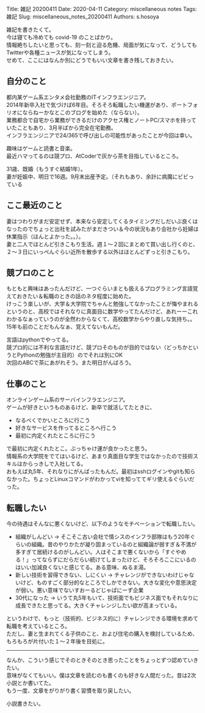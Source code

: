 Title: 雑記 20200411
Date: 2020-04-11
Category: miscellaneous notes 
Tags: 雑記
Slug: miscellaneous_notes_20200411
Authors: s.hosoya

雑記を書きたくて。  
今は寝ても冷めても covid-19 のことばかり。  
情報絶ちしたいと思っても、刻一刻と迫る危機、局面が気になって、どうしてもTwitterや各種ニュースが気になってしまう。  
せめて、ここにはなんか別にどうでもいい文章を書き残しておきたい。


## 自分のこと

都内某ゲーム系エンタメ会社勤務のITインフラエンジニア。  
2014年新卒入社で気づけば6年目。そろそろ転職したい機運があり、ポートフォリオにならねーかなとこのブログを始めた（ならない）。  
業務都合で自宅から業務ができるだけのアクセス権とノートPC/スマホを持っていたこともあり、3月半ばから完全在宅勤務。  
インフラエンジニアで24/365で呼び出しの可能性があったことが今回は幸い。  

趣味はゲームと読書と音楽。  
最近ハマってるのは競プロ、AtCoderで灰から茶を目指しているところ。  

31歳、既婚（もうすぐ結婚1年）。  
妻が妊娠中、明日で16週。9月末出産予定。（それもあり、余計に病魔にビビっている  


## ここ最近のこと

妻はつわりがまだ安定せず、本来なら安定してくるタイミングだしだいぶ良くはなったのでちょっと出社を試みたがまだきつい＆今の状況もあり会社から妊婦は休業指示（ほんとよかった。。）。  
妻と二人でほとんど引きこもり生活。週１～２回にまとめて買い出し行くのと、２～３日にいっぺんぐらい近所を散歩する以外はほとんどずっと引きこもり。  

## 競プロのこと

もともと興味はあったんだけど、一つぐらいまとも扱えるプログラミング言語覚えておきたい＆転職のときの話のネタ程度に始めた。  
けっこう楽しいが、大学＆大学院でちゃんと勉強してなかったことが悔やまれるというのと、高校ではそれなりに真面目に数学やってたんだけど、あれーーこれわかるなぁっていうのが全然わからなくて、高校数学からやり直しな気持ち。。  
15年も前のことだもんなぁ、覚えてないもんだ。

言語はpythonでやってる。  
競プロ的には不利な言語だけど、競プロそのものが目的ではない（どっちかというとPythonの勉強が主目的）のでそれは別にOK  
次回のABCで茶にあがれそう。また明日がんばろう。  

## 仕事のこと

オンラインゲーム系のサーバインフラエンジニア。  
ゲームが好きというものあるけど、新卒で就活してたときに、

 - なるべくでかいところに行こう
 - 好きなサービスを作ってるところへ行こう
 - 最初に内定くれたところに行こう

で最初に内定くれたとこ。ぶっちゃけ運が良かったと思う。  
情報系の大学院をでてはいるけど、あまり真面目な学生ではなかったので技術スキルはからっきしで入社してる。  
おもえば丸5年、それなりにがんばったもんだ。最初はsshログインやgitも知らなかった。ちょっとLinuxコマンドがわかってviを知っててギリ使えるぐらいだった。 

## 転職したい

今の待遇はそんなに悪くないけど、以下のようなモチベーションで転職したい。

* 組織がしんどい → そこそこ古い会社で情シスのインフラ部隊はもう20年ぐらいの組織。昔のやりかたが凝り固まっているのと組織論が弱すぎ＆不満が多すぎて居続けるのがしんどい。人はそこまで悪くないから「すぐやめる！」ってならずにだらだらい続けてしまったけど、そろそろここにいるのはいい加減良くないと感じてる。ある意味、ぬるま湯。
* 新しい技術を習得できない、しにくい → チャレンジができないわけじゃないけど、ものすごく部分的なところでしかできない。大きな変化や意思決定が弱い。悪い意味でないすおーるどじゃぱにーず企業
* 30代になった → いうて丸5年もいて、技術面でもビジネス面でもそれなりに成長できたと思ってる。大きくチャレンジしたい欲が高まっている。

というわけで、もっと（技術的、ビジネス的に）チャレンジできる環境を求めて転職を考えているところ。  
ただし、妻と生まれてくる子供のこと、および住宅の購入を検討しているため、もろもろが片付いた１～２年後を目処に。


---

なんか、こういう感じでそのときそのとき思ったことをちょっとずつ認めていきたい。  
意味がなくてもいい。僕は文章を読むのも書くのも好きな人間だった。昔は2次小説とか書いてた。  
もう一度、文章をがりがり書く習慣を取り戻したい。  

小説書きたい。  
